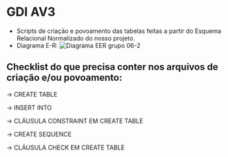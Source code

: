# GDI AV3
- Scripts de criação e povoamento das tabelas feitas a partir do Esquema Relacional Normalizado do nosso projeto.
- Diagrama E-R: 
![Diagrama EER grupo 06-2](https://github.com/user-attachments/assets/4377a6b4-40c6-4db6-b602-06e7f92b8903)


## Checklist do que precisa conter nos arquivos de criação e/ou povoamento:
-> CREATE TABLE 

-> INSERT INTO 

-> CLÁUSULA CONSTRAINT EM CREATE TABLE 

-> CREATE SEQUENCE 

-> CLÁUSULA CHECK EM CREATE TABLE 
